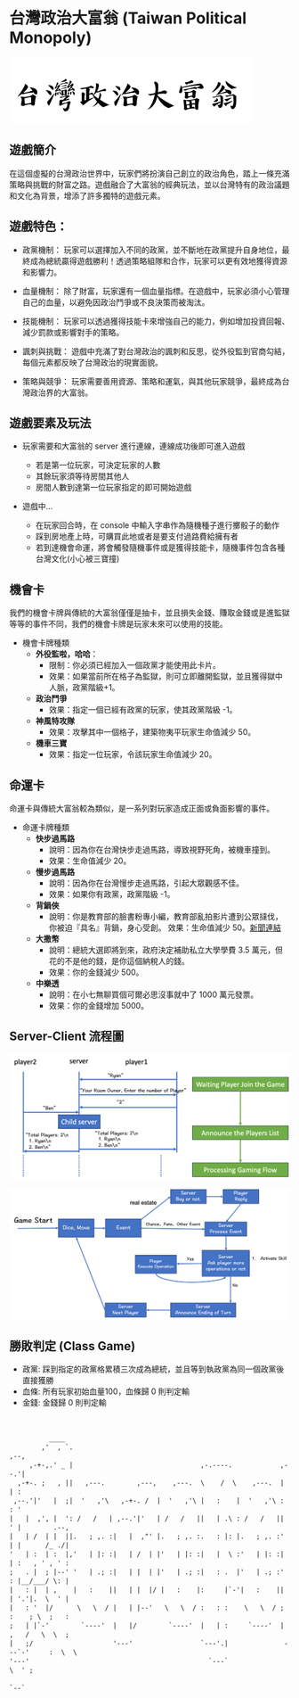# 台灣政治大富翁 (Taiwan Political Monopoly)
![Alt text](Title.png)
## 遊戲簡介
在這個虛擬的台灣政治世界中，玩家們將扮演自己創立的政治角色，踏上一條充滿策略與挑戰的財富之路。遊戲融合了大富翁的經典玩法，並以台灣特有的政治議題和文化為背景，增添了許多獨特的遊戲元素。



## 遊戲特色：

- 政黨機制： 玩家可以選擇加入不同的政黨，並不斷地在政黨提升自身地位，最終成為總統贏得遊戲勝利！透過策略組隊和合作，玩家可以更有效地獲得資源和影響力。

- 血量機制： 除了財富，玩家還有一個血量指標。在遊戲中，玩家必須小心管理自己的血量，以避免因政治鬥爭或不良決策而被淘汰。

- 技能機制： 玩家可以透過獲得技能卡來增強自己的能力，例如增加投資回報、減少罰款或影響對手的策略。

- 諷刺與挑戰： 遊戲中充滿了對台灣政治的諷刺和反思，從外役監到官商勾結，每個元素都反映了台灣政治的現實面貌。

- 策略與競爭： 玩家需要善用資源、策略和運氣，與其他玩家競爭，最終成為台灣政治界的大富翁。

## 遊戲要素及玩法
- 玩家需要和大富翁的 server 進行連線，連線成功後即可進入遊戲
  - 若是第一位玩家，可決定玩家的人數
  - 其餘玩家須等待房間其他人
  - 房間人數到達第一位玩家指定的即可開始遊戲

- 遊戲中...
  - 在玩家回合時，在 console 中輸入字串作為隨機種子進行擲骰子的動作
  - 踩到房地產上時，可購買此地或者是要支付過路費給擁有者
  - 若到達機會命運，將會觸發隨機事件或是獲得技能卡，隨機事件包含各種台灣文化(小心被三寶撞)

## 機會卡
我們的機會卡牌與傳統的大富翁僅僅是抽卡，並且損失金錢、賺取金錢或是進監獄等等的事件不同，我們的機會卡牌是玩家未來可以使用的技能。
- 機會卡牌種類
  - **外役監啦，哈哈**：
    - 限制：你必須已經加入一個政黨才能使用此卡片。
    - 效果：如果當前所在格子為監獄，則可立即離開監獄，並且獲得獄中人脈，政黨階級+1。
  - **政治鬥爭**
    - 效果：指定一個已經有政黨的玩家，使其政黨階級 -1。
  - **神風特攻隊**
    - 效果：攻擊其中一個格子，建築物夷平玩家生命值減少 50。
  - **機車三寶**
    - 效果：指定一位玩家，令該玩家生命值減少 20。

## 命運卡
命運卡與傳統大富翁較為類似，是一系列對玩家造成正面或負面影響的事件。
- 命運卡牌種類
  - **快步過馬路**
    - 說明：因為你在台灣快步走過馬路，導致視野死角，被機車撞到。
    - 效果：生命值減少 20。
  - **慢步過馬路**
    - 說明：因為你在台灣慢步走過馬路，引起大眾觀感不佳。
    - 效果：如果你有政黨，政黨階級 -1。
  - **背鍋俠**
    - 說明：你是教育部的臉書粉專小編，教育部亂拍影片遭到公眾撻伐，你被迫『具名』背鍋，身心受創。
    效果：生命值減少 50。[新聞連結](https://fongnews.net/political/83116/)
  - **大撒幣**
    - 說明：總統大選即將到來，政府決定補助私立大學學費 3.5 萬元，但花的不是他的錢，是你這個納稅人的錢。
    - 效果：你的金錢減少 500。
  - **中樂透**
    - 說明：在小七無聊買個可爾必思沒事就中了 1000 萬元發票。
    - 效果：你的金錢增加 5000。

## Server-Client 流程圖
![Alt text](flowChart_1.png)

![Alt text](flowChart_2.png)

## 勝敗判定 (Class Game)
- 政黨: 踩到指定的政黨格累積三次成為總統，並且等到執政黨為同一個政黨後直接獲勝
- 血條: 所有玩家初始血量100，血條歸 0 則判定輸
- 金錢: 金錢歸 0 則判定輸

```

                                                                                        
          ____                                                                          
        ,'  , `.                                                      ,--,              
     ,-+-,.' _ |                                ,-.----.            ,--.'|              
  ,-+-. ;   , ||   ,---.        ,---,    ,---.  \    /  \    ,---.  |  | :              
 ,--.'|'   |  ;|  '   ,'\   ,-+-. /  |  '   ,'\ |   :    |  '   ,'\ :  : '              
|   |  ,', |  ': /   /   | ,--.'|'   | /   /   ||   | .\ : /   /   ||  ' |        .--,  
|   | /  | |  ||.   ; ,. :|   |  ,"' |.   ; ,. :.   : |: |.   ; ,. :'  | |      /_ ./|  
'   | :  | :  |,'   | |: :|   | /  | |'   | |: :|   |  \ :'   | |: :|  | :   , ' , ' :  
;   . |  ; |--' '   | .; :|   | |  | |'   | .; :|   : .  |'   | .; :'  : |__/___/ \: |  
|   : |  | ,    |   :    ||   | |  |/ |   :    |:     |`-'|   :    ||  | '.'|.  \  ' |  
|   : '  |/      \   \  / |   | |--'   \   \  / :   : :    \   \  / ;  :    ; \  ;   :  
;   | |`-'        `----'  |   |/        `----'  |   | :     `----'  |  ,   /   \  \  ;  
|   ;/                    '---'                 `---'.|              ---`-'     :  \  \ 
'---'                                             `---`                          \  ' ; 
                                                                                  `--`  

```
